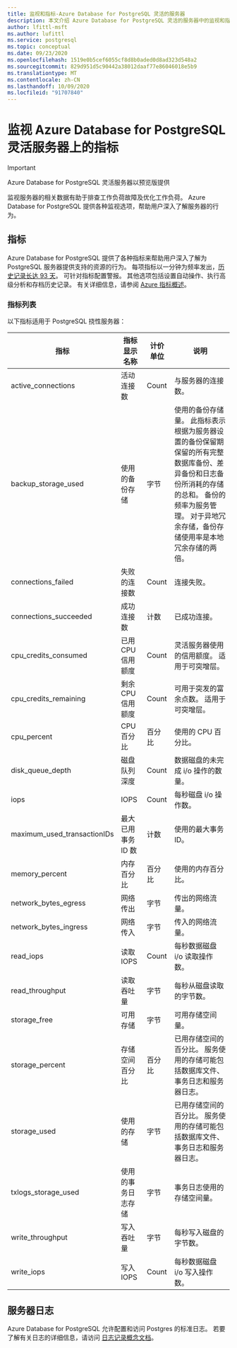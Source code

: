```yaml
---
title: 监视和指标-Azure Database for PostgreSQL 灵活的服务器
description: 本文介绍 Azure Database for PostgreSQL 灵活的服务器中的监视和指标功能。
author: lfittl-msft
ms.author: lufittl
ms.service: postgresql
ms.topic: conceptual
ms.date: 09/23/2020
ms.openlocfilehash: 1519e0b5cef6055cf8d8b0aded0d8ad323d548a2
ms.sourcegitcommit: 829d951d5c90442a38012daaf77e86046018e5b9
ms.translationtype: MT
ms.contentlocale: zh-CN
ms.lasthandoff: 10/09/2020
ms.locfileid: "91707840"
---
```

# <a name="monitor-metrics-on-azure-database-for-postgresql---flexible-server"></a>监视 Azure Database for PostgreSQL 灵活服务器上的指标

> [!IMPORTANT]
> Azure Database for PostgreSQL 灵活服务器以预览版提供

监视服务器的相关数据有助于排查工作负荷故障及优化工作负荷。 Azure Database for PostgreSQL 提供各种监视选项，帮助用户深入了解服务器的行为。

## <a name="metrics"></a>指标
Azure Database for PostgreSQL 提供了各种指标来帮助用户深入了解为 PostgreSQL 服务器提供支持的资源的行为。 每项指标以一分钟为频率发出，[历史记录长达 93 天](../../azure-monitor/platform/data-platform-metrics.md#retention-of-metrics)。 可针对指标配置警报。 其他选项包括设置自动操作、执行高级分析和存档历史记录。 有关详细信息，请参阅 [Azure 指标概述](../../azure-monitor/platform/data-platform-metrics.md)。

### <a name="list-of-metrics"></a>指标列表
以下指标适用于 PostgreSQL 挠性服务器：


|指标|指标显示名称|计价单位|说明|
|---|---|---|---|
| active_connections | 活动连接数 | Count | 与服务器的连接数。 | 
| backup_storage_used | 使用的备份存储 | 字节 | 使用的备份存储量。 此指标表示根据为服务器设置的备份保留期保留的所有完整数据库备份、差异备份和日志备份所消耗的存储的总和。 备份的频率为服务管理。 对于异地冗余存储，备份存储使用率是本地冗余存储的两倍。 |
| connections_failed | 失败的连接数 | Count | 连接失败。 |
| connections_succeeded | 成功连接数 | 计数 | 已成功连接。 |
| cpu_credits_consumed | 已用 CPU 信用额度 | Count | 灵活服务器使用的信用额度。 适用于可突增层。 |
| cpu_credits_remaining | 剩余 CPU 信用额度 | Count | 可用于突发的富余点数。 适用于可突增层。 |
| cpu_percent | CPU 百分比 | 百分比 | 使用的 CPU 百分比。 | 
| disk_queue_depth | 磁盘队列深度 | Count | 数据磁盘的未完成 i/o 操作的数量。 |
| iops | IOPS | Count | 每秒磁盘 i/o 操作数。 |
| maximum_used_transactionIDs | 最大已用事务 ID 数 | 计数 | 使用的最大事务 ID。 |
| memory_percent | 内存百分比 | 百分比 | 使用的内存百分比。 |
| network_bytes_egress | 网络传出 | 字节 | 传出的网络流量。 |
| network_bytes_ingress | 网络传入 | 字节 | 传入的网络流量。 |
| read_iops | 读取 IOPS | Count | 每秒数据磁盘 i/o 读取操作数。 |
| read_throughput | 读取吞吐量 | 字节 | 每秒从磁盘读取的字节数。 |
| storage_free | 可用存储 | 字节 | 可用存储空间量。 |
| storage_percent | 存储空间百分比 | 百分比 | 已用存储空间的百分比。 服务使用的存储可能包括数据库文件、事务日志和服务器日志。|
| storage_used | 使用的存储 | 字节 | 已用存储空间的百分比。 服务使用的存储可能包括数据库文件、事务日志和服务器日志。 |
| txlogs_storage_used | 使用的事务日志存储 | 字节 | 事务日志使用的存储空间量。 | 
| write_throughput | 写入吞吐量 | 字节 | 每秒写入磁盘的字节数。 |
| write_iops | 写入 IOPS | Count | 每秒数据磁盘 i/o 写入操作数。 |

## <a name="server-logs"></a>服务器日志
Azure Database for PostgreSQL 允许配置和访问 Postgres 的标准日志。 若要了解有关日志的详细信息，请访问 [日志记录概念文档](concepts-logging.md)。
